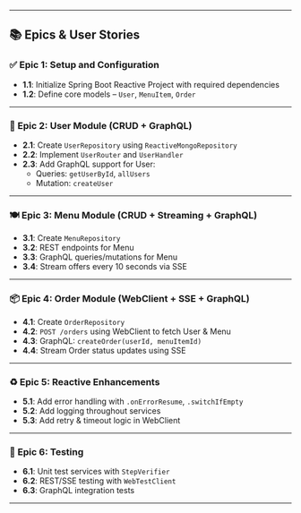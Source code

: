 
---

## 📚 Epics & User Stories

### ✅ Epic 1: Setup and Configuration
- **1.1**: Initialize Spring Boot Reactive Project with required dependencies
- **1.2**: Define core models – `User`, `MenuItem`, `Order`

---

### 🧍 Epic 2: User Module (CRUD + GraphQL)
- **2.1**: Create `UserRepository` using `ReactiveMongoRepository`
- **2.2**: Implement `UserRouter` and `UserHandler`
- **2.3**: Add GraphQL support for User:
  - Queries: `getUserById`, `allUsers`
  - Mutation: `createUser`

---

### 🍽 Epic 3: Menu Module (CRUD + Streaming + GraphQL)
- **3.1**: Create `MenuRepository`
- **3.2**: REST endpoints for Menu
- **3.3**: GraphQL queries/mutations for Menu
- **3.4**: Stream offers every 10 seconds via SSE

---

### 📦 Epic 4: Order Module (WebClient + SSE + GraphQL)
- **4.1**: Create `OrderRepository`
- **4.2**: `POST /orders` using WebClient to fetch User & Menu
- **4.3**: GraphQL: `createOrder(userId, menuItemId)`
- **4.4**: Stream Order status updates using SSE

---

### ♻️ Epic 5: Reactive Enhancements
- **5.1**: Add error handling with `.onErrorResume`, `.switchIfEmpty`
- **5.2**: Add logging throughout services
- **5.3**: Add retry & timeout logic in WebClient

---

### 🧪 Epic 6: Testing
- **6.1**: Unit test services with `StepVerifier`
- **6.2**: REST/SSE testing with `WebTestClient`
- **6.3**: GraphQL integration tests

---
